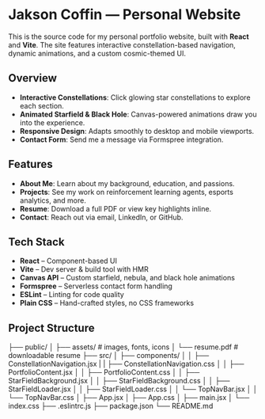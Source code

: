 # Jakson Coffin — Personal Website

This is the source code for my personal portfolio website, built with **React** and **Vite**. The site features interactive constellation-based navigation, dynamic animations, and a custom cosmic-themed UI.

## Overview

- **Interactive Constellations**: Click glowing star constellations to explore each section.
- **Animated Starfield & Black Hole**: Canvas-powered animations draw you into the experience.
- **Responsive Design**: Adapts smoothly to desktop and mobile viewports.
- **Contact Form**: Send me a message via Formspree integration.

## Features

- **About Me**: Learn about my background, education, and passions.
- **Projects**: See my work on reinforcement learning agents, esports analytics, and more.
- **Resume**: Download a full PDF or view key highlights inline.
- **Contact**: Reach out via email, LinkedIn, or GitHub.

## Tech Stack

- **React** – Component-based UI  
- **Vite** – Dev server & build tool with HMR  
- **Canvas API** – Custom starfield, nebula, and black hole animations  
- **Formspree** – Serverless contact form handling  
- **ESLint** – Linting for code quality  
- **Plain CSS** – Hand-crafted styles, no CSS frameworks

## Project Structure

├── public/
│   ├── assets/           # images, fonts, icons
│   └── resume.pdf        # downloadable resume
├── src/
│   ├── components/
│   │   ├── ConstellationNavigation.jsx
|   |   ├── ConstellationNavigation.css
│   │   ├── PortfolioContent.jsx
│   │   ├── PortfolioContent.css
│   │   ├── StarFieldBackground.jsx
│   │   ├── StarFieldBackground.css
│   │   ├── StarFieldLoader.jsx
│   │   ├── StarFieldLoader.css
│   │   └── TopNavBar.jsx
│   │   └── TopNavBar.css
│   ├── App.jsx
│   ├── App.css
│   ├── main.jsx
│   └── index.css
├── .eslintrc.js
├── package.json
└── README.md
